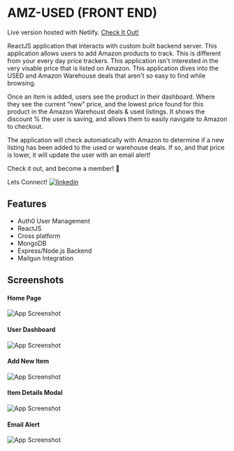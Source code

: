 
# AMZ-USED (FRONT END)

Live version hosted with Netlify.
[Check It Out!](https://amzused.com)

ReactJS application that interacts with custom built backend server. This application allows users to add Amazon products to track. This is different from your every day price trackers. This application isn't interested in the very visable price that is listed on Amazon. This application dives into the USED and Amazon Warehouse deals that aren't so easy to find while browsing. 

Once an item is added, users see the product in their dashboard. Where they see the current "new" price, and the lowest price found for this product in the Amazon Warehoust deals & used listings. It shows the discount % the user is saving, and allows them to easily navigate to Amazon to checkout.

The application will check automatically with Amazon to determine if a new listing has been added to the used or warehouse deals. If so, and that price is lower, it will update the user with an email alert!

Check it out, and become a member! 🙂

Lets Connect!
[![linkedin](https://img.shields.io/badge/linkedin-0A66C2?style=for-the-badge&logo=linkedin&logoColor=white)](https://www.linkedin.com/in/caymen)




## Features

- Auth0 User Management
- ReactJS
- Cross platform
- MongoDB
- Express/Node.js Backend
- Mailgun Integration


## Screenshots

#### Home Page
![App Screenshot](https://i.imgur.com/8ouEFbu.png)

#### User Dashboard
![App Screenshot](https://i.imgur.com/GAcqNpS.png)

#### Add New Item
![App Screenshot](https://i.imgur.com/ynCr6UO.png)

#### Item Details Modal
![App Screenshot](https://i.imgur.com/Z8cylJD.png)

#### Email Alert
![App Screenshot](https://i.imgur.com/avTTmgS.png)

